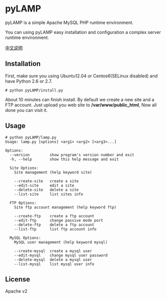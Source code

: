 pyLAMP
===========


pyLAMP is a simple Apache MySQL PHP runtime environment.

You can using pyLAMP easy installation and configuration a complex server runtime environment.

[中文说明](http://lab.hupo.me/lamp-doc/)


Installation
------------
First, make sure you using Ubuntu12.04 or Centos6(SELinux disabled) and have Python 2.6 or 2.7.

    # python pyLAMP/install.py

About 10 minutes can finish install. By default we create a new site and a FTP account.
Just upload you web site to **/var/www/public_html**, Now all done you can visit it.

Usage
-----------

    # python pyLAMP/lamp.py
    Usage: lamp.py [options] <arg1> <arg2> [<arg3>...]
    
    Options:
      --version         show program's version number and exit
      -h, --help        show this help message and exit
    
      Site Options:
        Site management (help keyword site)
    
        --create-site   create a site
        --edit-site     edit a site
        --delete-site   delete a site
        --list-site     list sites info
    
      FTP Options:
        Site ftp account management (help keyword ftp)
    
        --create-ftp    create a ftp account
        --edit-ftp      change passive mode port
        --delete-ftp    delete a ftp account
        --list-ftp      list ftp account info
    
      MySQL Options:
        MySQL user management (help keyword mysql)
    
        --create-mysql  create a mysql user
        --edit-mysql    change mysql user password
        --delete-mysql  delete a mysql user
        --list-mysql    list mysql user info

License
-------
Apache v2
